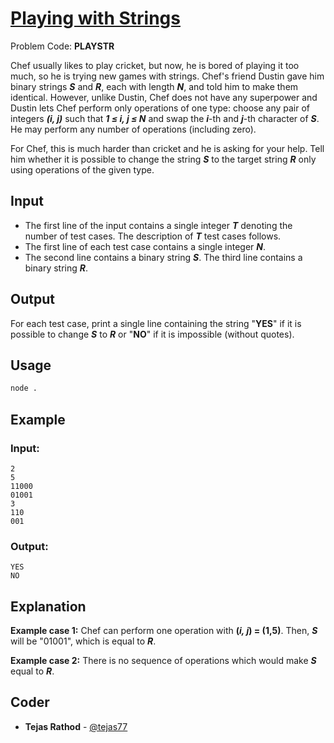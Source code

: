 
# [Playing with Strings](https://www.codechef.com/problems/PLAYSTR)
Problem Code: **PLAYSTR**

Chef usually likes to play cricket, but now, he is bored of playing it too much, so he is trying new games with strings. Chef's friend Dustin gave him binary strings **_S_** and **_R_**, each with length **_N_**, and told him to make them identical. However, unlike Dustin, Chef does not have any superpower and Dustin lets Chef perform only operations of one type: choose any pair of integers **_(i, j)_** such that **_1 ≤ i, j ≤ N_** and swap the **_i_**-th and **_j_**-th character of **_S_**. He may perform any number of operations (including zero).

For Chef, this is much harder than cricket and he is asking for your help. Tell him whether it is possible to change the string **_S_** to the target string **_R_** only using operations of the given type.

## Input

- The first line of the input contains a single integer **_T_** denoting the number of test cases. The description of **_T_** test cases follows.
- The first line of each test case contains a single integer **_N_**.
- The second line contains a binary string **_S_**.
The third line contains a binary string **_R_**.

## Output

For each test case, print a single line containing the string "**YES**" if it is possible to change **_S_** to **_R_** or "**NO**" if it is impossible (without quotes).

## Usage
```sh
node .
```
## Example
### Input:
```
2
5
11000
01001
3
110
001
```
### Output:
```
YES
NO
```
## Explanation

**Example case 1:** Chef can perform one operation with **(_i, j_) = (1,5)**. Then, **_S_** will be "01001", which is equal to **_R_**.

**Example case 2:** There is no sequence of operations which would make **_S_** equal to **_R_**.

## Coder

* **Tejas Rathod** - [@tejas77](https://github.com/tejas77)
